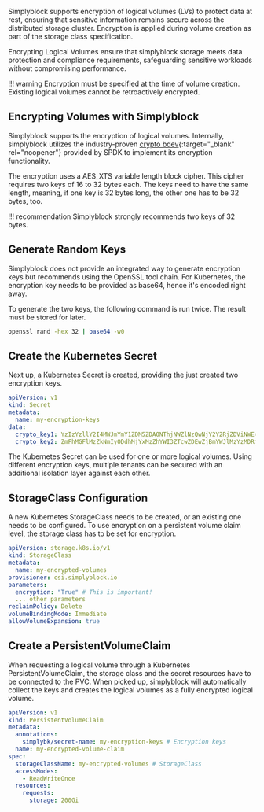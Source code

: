 
Simplyblock supports encryption of logical volumes (LVs) to protect data at rest, ensuring that sensitive
information remains secure across the distributed storage cluster. Encryption is applied during volume creation as
part of the storage class specification.

Encrypting Logical Volumes ensure that simplyblock storage meets data protection and compliance requirements,
safeguarding sensitive workloads without compromising performance.

!!! warning
    Encryption must be specified at the time of volume creation. Existing logical volumes cannot be retroactively
    encrypted.

## Encrypting Volumes with Simplyblock

Simplyblock supports the encryption of logical volumes. Internally, simplyblock utilizes the industry-proven
[crypto bdev](https://spdk.io/doc/bdev.html){:target="_blank" rel="noopener"} provided by SPDK to implement its encryption
functionality.

The encryption uses a AES_XTS variable length block cipher. This cipher requires two keys of 16 to 32 bytes each. The
keys need to have the same length, meaning, if one key is 32 bytes long, the other one has to be 32 bytes, too.

!!! recommendation
    Simplyblock strongly recommends two keys of 32 bytes.


## Generate Random Keys

Simplyblock does not provide an integrated way to generate encryption keys but recommends using the OpenSSL tool chain.
For Kubernetes, the encryption key needs to be provided as base64, hence it's encoded right away.

To generate the two keys, the following command is run twice. The result must be stored for later.

```bash title="Create en Encryption Key"
openssl rand -hex 32 | base64 -w0
```

## Create the Kubernetes Secret

Next up, a Kubernetes Secret is created, providing the just created two encryption keys.

```yaml title="Create a Kubernetes Secret Resource"
apiVersion: v1
kind: Secret
metadata:
  name: my-encryption-keys
data:
  crypto_key1: YzIzYzllY2I4MWJmYmY1ZDM5ZDA0NThjNWZlNzQwNjY2Y2RjZDViNWE4NTZkOTA5YmRmODFjM2UxM2FkZGU4Ngo=
  crypto_key2: ZmFhMGFlMzZkNmIyODdhMjYxMzZhYWI3ZTcwZDEwZjBmYWJlMzYzMDRjNTBjYTY5Nzk2ZGRlZGJiMDMwMGJmNwo=
```

The Kubernetes Secret can be used for one or more logical volumes. Using different encryption keys, multiple tenants
can be secured with an additional isolation layer against each other.

## StorageClass Configuration

A new Kubernetes StorageClass needs to be created, or an existing one needs to be configured. To use encryption on a
persistent volume claim level, the storage class has to be set for encryption.

```yaml title="Example StorageClass"
apiVersion: storage.k8s.io/v1
kind: StorageClass
metadata:
  name: my-encrypted-volumes
provisioner: csi.simplyblock.io
parameters:
  encryption: "True" # This is important!
  ... other parameters
reclaimPolicy: Delete
volumeBindingMode: Immediate
allowVolumeExpansion: true
```

## Create a PersistentVolumeClaim

When requesting a logical volume through a Kubernetes PersistentVolumeClaim, the storage class and the secret resources
have to be connected to the PVC. When picked up, simplyblock will automatically collect the keys and creates the logical
volumes as a fully encrypted logical volume.

```yaml title="Create an encrypting PersistentVolumeClaim"
apiVersion: v1
kind: PersistentVolumeClaim
metadata:
  annotations:
    simplybk/secret-name: my-encryption-keys # Encryption keys
  name: my-encrypted-volume-claim
spec:
  storageClassName: my-encrypted-volumes # StorageClass
  accessModes:
    - ReadWriteOnce
  resources:
    requests:
      storage: 200Gi
```
